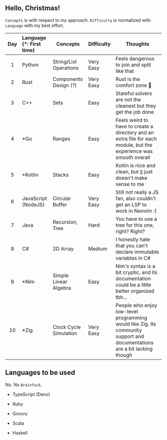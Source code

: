 ## Hello, Christmas!

`Concepts` is with respect to my approach. `Difficulty` is normalized with `Language` with my best effort.

| Day | Language (\*: First time) | Concepts               | Difficulty | Thoughts                                                                                                                                                     |
| :-: | :------------------------ | ---------------------- | ---------- | ------------------------------------------------------------------------------------------------------------------------------------------------------------ |
|  1  | Python                    | String/List Operations | Very Easy  | Feels dangerous to join and split like that                                                                                                                  |
|  2  | Rust                      | Components Design (?)  | Very Easy  | Rust is the comfort zone 🦀                                                                                                                                  |
|  3  | C++                       | Sets                   | Easy       | Stateful solvers are not the cleanest but they get the job done                                                                                              |
|  4  | \*Go                      | Ranges                 | Easy       | Feels weird to have to create a directory and an extra file for each module, but the experience was smooth overall                                           |
|  5  | \*Kotlin                  | Stacks                 | Easy       | Kotlin is nice and clean, but [it](https://github.com/LittleGents/advent-of-code-2022-pun/blob/main/days1-9/day5/main.kt#L132) just doesn't make sense to me |
|  6  | JavaScript (NodeJS)       | Circular Buffer        | Very Easy  | Still not really a JS fan, also couldn't get an LSP to work in Neovim :(                                                                                     |
|  7  | Java                      | Recursion, Tree        | Hard       | You have to use a tree for this one, right? Right?                                                                                                           |
|  8  | C#                        | 2D Array               | Medium     | I honestly hate that you can't declare immutable variables in C#                                                                                             |
|  9  | *Nim                       | Simple Linear Algebra  | Easy       | Nim's syntax is a bit cryptic, and its documentation could be a little better organized tbh...                                                               |
| 10  | *Zig                       | Clock Cycle Simulation | Very Easy  | People who enjoy low-level programming would like Zig. Its community support and documentations are a bit lacking though                                     |

## Languages to be used

No. No `Brainfuck`.

-   TypeScript (Deno)

-   Ruby

-   Groovy

-   Scala

-   Haskell

